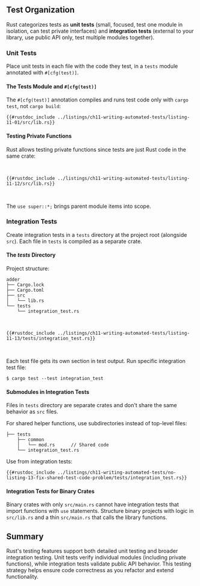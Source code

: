 ## Test Organization

Rust categorizes tests as **unit tests** (small, focused, test one module in isolation, can test private interfaces) and **integration tests** (external to your library, use public API only, test multiple modules together).

### Unit Tests

Place unit tests in each file with the code they test, in a `tests` module annotated with `#[cfg(test)]`.

#### The Tests Module and `#[cfg(test)]`

The `#[cfg(test)]` annotation compiles and runs test code only with `cargo test`, not `cargo build`:

```rust,editable,noplayground
{{#rustdoc_include ../listings/ch11-writing-automated-tests/listing-11-01/src/lib.rs}}
```

#### Testing Private Functions

Rust allows testing private functions since tests are just Rust code in the same crate:

<Listing number="11-12" file-name="src/lib.rs" caption="Testing a private function">

```rust,editable,noplayground
{{#rustdoc_include ../listings/ch11-writing-automated-tests/listing-11-12/src/lib.rs}}
```

</Listing>

The `use super::*;` brings parent module items into scope.

### Integration Tests

Create integration tests in a `tests` directory at the project root (alongside `src`). Each file in `tests` is compiled as a separate crate.

#### The _tests_ Directory

Project structure:
```text
adder
├── Cargo.lock
├── Cargo.toml
├── src
│   └── lib.rs
└── tests
    └── integration_test.rs
```

<Listing number="11-13" file-name="tests/integration_test.rs" caption="Integration test">

```rust,editable,ignore
{{#rustdoc_include ../listings/ch11-writing-automated-tests/listing-11-13/tests/integration_test.rs}}
```

</Listing>

Each test file gets its own section in test output. Run specific integration test file:

```console
$ cargo test --test integration_test
```

#### Submodules in Integration Tests

Files in `tests` directory are separate crates and don't share the same behavior as `src` files. 

For shared helper functions, use subdirectories instead of top-level files:

```text
├── tests
    ├── common
    │   └── mod.rs      // Shared code
    └── integration_test.rs
```

Use from integration tests:

```rust,editable,ignore
{{#rustdoc_include ../listings/ch11-writing-automated-tests/no-listing-13-fix-shared-test-code-problem/tests/integration_test.rs}}
```

#### Integration Tests for Binary Crates

Binary crates with only `src/main.rs` cannot have integration tests that import functions with `use` statements. Structure binary projects with logic in `src/lib.rs` and a thin `src/main.rs` that calls the library functions.

## Summary

Rust's testing features support both detailed unit testing and broader integration testing. Unit tests verify individual modules (including private functions), while integration tests validate public API behavior. This testing strategy helps ensure code correctness as you refactor and extend functionality.
